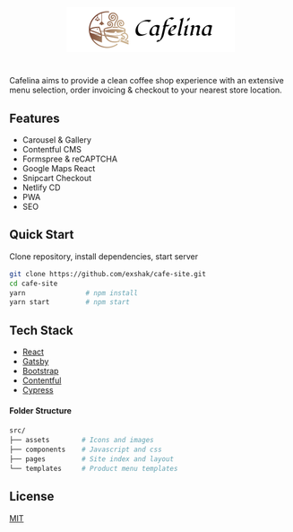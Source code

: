 <p align="center">
  <a href="">
    <img alt="Gatsby" src="./src/assets/icons/logo.svg" width="300" />
  </a>
</p>
<h1 align="center">
  <!-- Cafelina -->
</h1>

Cafelina aims to provide a clean coffee shop experience with an extensive menu selection, order invoicing & checkout to your nearest store location.

## Features

- Carousel & Gallery
- Contentful CMS
- Formspree & reCAPTCHA
- Google Maps React
- Snipcart Checkout
- Netlify CD
- PWA
- SEO

## Quick Start

Clone repository, install dependencies, start server

```sh
git clone https://github.com/exshak/cafe-site.git
cd cafe-site
yarn               # npm install
yarn start         # npm start
```

## Tech Stack

- [React](https://reactjs.org)
- [Gatsby](https://gatsbyjs.org)
- [Bootstrap](https://getbootstrap.com)
- [Contentful](https://contentful.com)
- [Cypress](https://cypress.io)

#### Folder Structure

```sh
src/
├── assets        # Icons and images
├── components    # Javascript and css
├── pages         # Site index and layout
└── templates     # Product menu templates
```

## License

[MIT](README.md)
